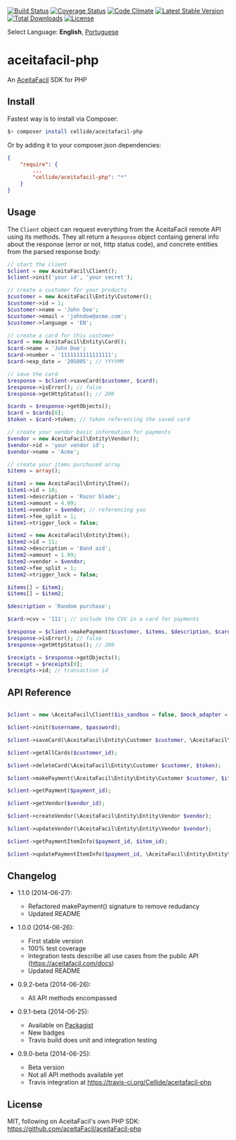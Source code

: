[![Build Status](https://travis-ci.org/Cellide/aceitafacil-php.svg?branch=master)](https://travis-ci.org/Cellide/aceitafacil-php)
[![Coverage Status](https://img.shields.io/coveralls/Cellide/aceitafacil-php.svg)](https://coveralls.io/r/Cellide/aceitafacil-php)
[![Code Climate](https://codeclimate.com/github/Cellide/aceitafacil-php.png)](https://codeclimate.com/github/Cellide/aceitafacil-php) 
[![Latest Stable Version](https://poser.pugx.org/cellide/aceitafacil-php/v/stable.png)](https://packagist.org/packages/Cellide/aceitafacil-php)
[![Total Downloads](https://poser.pugx.org/cellide/aceitafacil-php/downloads.png)](https://packagist.org/packages/Cellide/aceitafacil-php)
[![License](https://poser.pugx.org/cellide/aceitafacil-php/license.svg)](https://packagist.org/packages/Cellide/aceitafacil-php)

Select Language: **English**, [Portuguese](../master/README-pt.md)

aceitafacil-php
===================

An [AceitaFacil](https://aceitafacil.com) SDK for PHP

Install
-------------

Fastest way is to install via Composer:

```bash
$> composer install cellide/aceitafacil-php
```

Or by adding it to your composer.json dependencies:

```composer.json
{
    "require": {
		...
		"cellide/aceitafacil-php": "*"
	}
}
```

Usage
-------------

The `Client` object can request everything from the AceitaFacil remote API using its methods. They all return a `Response` object containg general info about the response (error or not, http status code), and concrete entities from the parsed response body:

```php
// start the client
$client = new AceitaFacil\Client();
$client->init('your id', 'your secret');

// create a customer for your products
$customer = new AceitaFacil\Entity\Customer();
$customer->id = 1;
$customer->name = 'John Doe';
$customer->email = 'johndoe@acme.com';
$customer->language = 'EN';

// create a card for this customer
$card = new AceitaFacil\Entity\Card();
$card->name = 'John Doe';
$card->number = '1111111111111111';
$card->exp_date = '205005'; // YYYYMM

// save the card
$response = $client->saveCard($customer, $card);
$response->isError(); // false
$response->getHttpStatus(); // 200

$cards = $response->getObjects();
$card = $cards[0];
$token = $card->token; // token referencing the saved card

// create your vendor basic information for payments
$vendor = new AceitaFacil\Entity\Vendor();
$vendor->id = 'your vendor id';
$vendor->name = 'Acme';

// create your items purchased array
$items = array();

$item1 = new AceitaFacil\Entity\Item();
$item1->id = 10;
$item1->description = 'Razor blade';
$item1->amount = 4.99;
$item1->vendor = $vendor; // referencing you
$item1->fee_split = 1;
$item1->trigger_lock = false;

$item2 = new AceitaFacil\Entity\Item();
$item2->id = 11;
$item2->description = 'Band aid';
$item2->amount = 1.99;
$item2->vendor = $vendor;
$item2->fee_split = 1;
$item2->trigger_lock = false;

$items[] = $item1;
$items[] = $item2;

$description = 'Random purchase';

$card->cvv = '111'; // include the CVV in a card for payments

$response = $client->makePayment($customer, $items, $description, $card);
$response->isError(); // false
$response->getHttpStatus(); // 200

$receipts = $response->getObjects();
$receipt = $receipts[0];
$receipts->id; // transaction id

```

API Reference
-------------

```php

$client = new \AceitaFacil\Client($is_sandbox = false, $mock_adapter = null);

$client->init($username, $password);

$client->saveCard(\AceitaFacil\Entity\Customer $customer, \AceitaFacil\Entity\Card $card);

$client->getAllCards($customer_id);

$client->deleteCard(\AceitaFacil\Entity\Customer $customer, $token);

$client->makePayment(\AceitaFacil\Entity\Entity\Customer $customer, $items, $description, \AceitaFacil\Entity\Entity\Card $card = null);

$client->getPayment($payment_id);

$client->getVendor($vendor_id);

$client->createVendor(\AceitaFacil\Entity\Entity\Vendor $vendor);

$client->updateVendor(\AceitaFacil\Entity\Entity\Vendor $vendor);

$client->getPaymentItemInfo($payment_id, $item_id);

$client->updatePaymentItemInfo($payment_id, \AceitaFacil\Entity\Entity\Item $item);

```

Changelog
-------------

- 1.1.0 (2014-06-27):
  - Refactored makePayment() signature to remove redudancy
  - Updated README

- 1.0.0 (2014-06-26):
  - First stable version
  - 100% test coverage
  - Integration tests describe all use cases from the public API (https://aceitafacil.com/docs)
  - Updated README

- 0.9.2-beta (2014-06-26):
  - All API methods encompassed
  
- 0.9.1-beta (2014-06-25):
  - Available on [Packagist](https://packagist.org/packages/cellide/aceitafacil-php)
  - New badges
  - Travis build does unit and integration testing
  
- 0.9.0-beta (2014-06-25):
  - Beta version
  - Not all API methods available yet
  - Travis integration at https://travis-ci.org/Cellide/aceitafacil-php

License
-------------
MIT, following on AceitaFacil's own PHP SDK: https://github.com/aceitaFacil/aceitaFacil-php